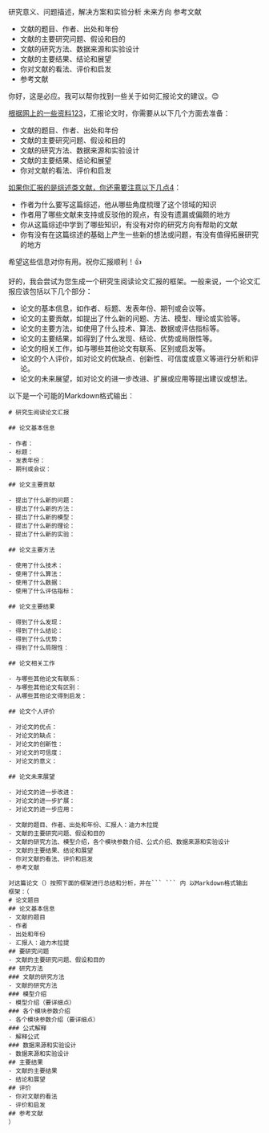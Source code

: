 研究意义、问题描述，解决方案和实验分析 未来方向 参考文献

- 文献的题目、作者、出处和年份
- 文献的主要研究问题、假设和目的
- 文献的研究方法、数据来源和实验设计
- 文献的主要结果、结论和展望
- 你对文献的看法、评价和启发
- 参考文献







你好，这是必应。我可以帮你找到一些关于如何汇报论文的建议。😊

[根据网上的一些资料](https://www.zhihu.com/question/37599365)[1](https://bing.com/search?q=如何汇报论文)[2](https://www.zhihu.com/question/37599365)[3](https://www.zhihu.com/question/345289586)，汇报论文时，你需要从以下几个方面去准备：

- 文献的题目、作者、出处和年份
- 文献的主要研究问题、假设和目的
- 文献的研究方法、数据来源和实验设计
- 文献的主要结果、结论和展望
- 你对文献的看法、评价和启发

[如果你汇报的是综述类文献，你还需要注意以下几点](https://zhuanlan.zhihu.com/p/269238582)[4](https://zhuanlan.zhihu.com/p/269238582)：

- 作者为什么要写这篇综述，他从哪些角度梳理了这个领域的知识
- 作者用了哪些文献来支持或反驳他的观点，有没有遗漏或偏颇的地方
- 你从这篇综述中学到了哪些知识，有没有对你的研究方向有帮助的文献
- 你有没有在这篇综述的基础上产生一些新的想法或问题，有没有值得拓展研究的地方

希望这些信息对你有用。祝你汇报顺利！👍







好的，我会尝试为您生成一个研究生阅读论文汇报的框架。一般来说，一个论文汇报应该包括以下几个部分：

- 论文的基本信息，如作者、标题、发表年份、期刊或会议等。
- 论文的主要贡献，如提出了什么新的问题、方法、模型、理论或实验等。
- 论文的主要方法，如使用了什么技术、算法、数据或评估指标等。
- 论文的主要结果，如得到了什么发现、结论、优势或局限性等。
- 论文的相关工作，如与哪些其他论文有联系、区别或启发等。
- 论文的个人评价，如对论文的优缺点、创新性、可信度或意义等进行分析和评论。
- 论文的未来展望，如对论文的进一步改进、扩展或应用等提出建议或想法。

以下是一个可能的Markdown格式输出：

```
# 研究生阅读论文汇报

## 论文基本信息

- 作者：
- 标题：
- 发表年份：
- 期刊或会议：

## 论文主要贡献

- 提出了什么新的问题：
- 提出了什么新的方法：
- 提出了什么新的模型：
- 提出了什么新的理论：
- 提出了什么新的实验：

## 论文主要方法

- 使用了什么技术：
- 使用了什么算法：
- 使用了什么数据：
- 使用了什么评估指标：

## 论文主要结果

- 得到了什么发现：
- 得到了什么结论：
- 得到了什么优势：
- 得到了什么局限性：

## 论文相关工作

- 与哪些其他论文有联系：
- 与哪些其他论文有区别：
- 从哪些其他论文得到启发：

## 论文个人评价

- 对论文的优点：
- 对论文的缺点：
- 对论文的创新性：
- 对论文的可信度：
- 对论文的意义：

## 论文未来展望

- 对论文的进一步改进：
- 对论文的进一步扩展：
- 对论文的进一步应用：
```

```
- 文献的题目、作者、出处和年份、汇报人：迪力木拉提
- 文献的主要研究问题、假设和目的
- 文献的研究方法、模型介绍，各个模块参数介绍、公式介绍、数据来源和实验设计
- 文献的主要结果、结论和展望
- 你对文献的看法、评价和启发
- 参考文献
```

```
对这篇论文（）按照下面的框架进行总结和分析，并在``` ``` 内 以Markdown格式输出
框架：（
# 论文题目
## 论文基本信息
- 文献的题目
- 作者
- 出处和年份
- 汇报人：迪力木拉提
## 要研究问题
- 文献的主要研究问题、假设和目的
## 研究方法
### 文献的研究方法
- 文献的研究方法
### 模型介绍
- 模型介绍（要详细点）
### 各个模块参数介绍
- 各个模块参数介绍（要详细点）
### 公式解释
- 解释公式
### 数据来源和实验设计
- 数据来源和实验设计
## 主要结果
- 文献的主要结果
- 结论和展望
## 评价
- 你对文献的看法
- 评价和启发
## 参考文献
）
```

